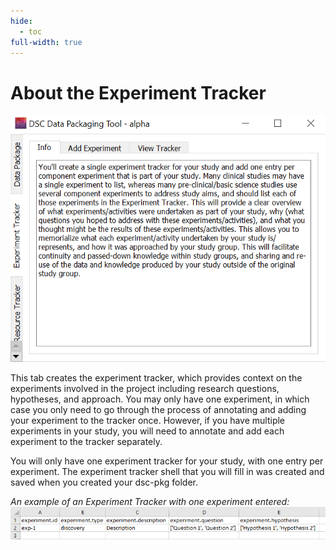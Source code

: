 ```yaml
---
hide:
  - toc
full-width: true
---
```


# About the Experiment Tracker

![](../app-screenshots/exp-track-first.PNG)

This tab creates the experiment tracker, which provides context on the experiments involved in the project including research questions, hypotheses, and approach. You may only have one experiment, in which case you only need to go through the process of annotating and adding your experiment to the tracker once. However, if you have multiple experiments in your study, you will need to annotate and add each experiment to the tracker separately.


You will only have one experiment tracker for your study, with one entry per experiment. The experiment tracker shell that you will fill in was created and saved when you created your dsc-pkg folder.

*An example of an Experiment Tracker with one experiment entered:*
![](../app-screenshots/exp-track-preview.PNG)

